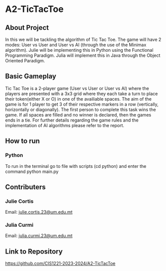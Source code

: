 # A2-TicTacToe

## About Project
In this we will be tackling the algorithm of Tic Tac Toe. The game will have 2 modes: User vs User and User vs AI (through the use of the Minimax algorithm). Julie will be implementing this in Python using the Functional Programming Paradigm. Julia will implement this in Java through the Object Oriented Paradigm.

## Basic Gameplay
Tic Tac Toe is a 2-player game (User vs User or User vs AI) where the players are presented with a 3x3 grid where they each take a turn to place their token(either X or O) in one of the availiable spaces. The aim of the game is for 1 player to get 3 of their respective markers in a row (vertically, horizontally or diagonally). The first person to complete this task wins the game. If all spaces are filled and no winner is declared, then the games ends in a tie.
For further details regarding the game rules and the implementation of AI algorithms please refer to the report.

## How to run
### Python
To run in the terminal go to file with scripts (cd python) and enter the command python main.py

## Contributers
### Julie Cortis
Email: julie.cortis.23@um.edu.mt
### Julia Curmi
Email: julia.curmi.23@um.edu.mt

## Link to Repository
https://github.com/CIS1221-2023-2024/A2-TicTacToe
